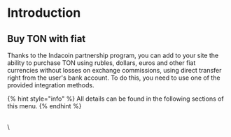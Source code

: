 # Introduction

## Buy TON with fiat

Thanks to the Indacoin partnership program, you can add to your site the ability to purchase TON using rubles, dollars, euros and other fiat currencies without losses on exchange commissions, using direct transfer right from the user's bank account. To do this, you need to use one of the provided integration methods.&#x20;

{% hint style="info" %}
All details can be found in the following sections of this menu.
{% endhint %}

\
\
